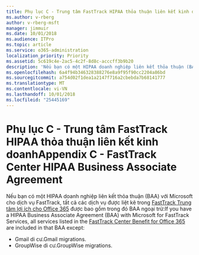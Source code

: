 ```yaml
---
title: Phụ lục C - Trung tâm FastTrack HIPAA thỏa thuận liên kết kinh doanh
ms.author: v-rberg
author: v-rberg-msft
manager: jimmuir
ms.date: 10/01/2018
ms.audience: ITPro
ms.topic: article
ms.service: o365-administration
localization_priority: Priority
ms.assetid: 5c619c4e-2ac5-4c2f-8d8c-acccff3b9b20
description: 'Nếu bạn có một HIPAA doanh nghiệp liên kết thỏa thuận (BAA) với Microsoft cho dịch vụ FastTrack, tất cả các dịch vụ được liệt kê trong lợi ích Trung tâm FastTrack cho Office 365 được bao gồm trong đó BAA ngoại trừ:'
ms.openlocfilehash: 6a4f94b346328388276e8a9f95f90cc2204a86bd
ms.sourcegitcommit: a754d02f1dea1a2147f716a2cbebda7b68141777
ms.translationtype: MT
ms.contentlocale: vi-VN
ms.lasthandoff: 10/01/2018
ms.locfileid: "25445169"
---
```

# <a name="appendix-c---fasttrack-center-hipaa-business-associate-agreement"></a><span data-ttu-id="64bf9-103">Phụ lục C - Trung tâm FastTrack HIPAA thỏa thuận liên kết kinh doanh</span><span class="sxs-lookup"><span data-stu-id="64bf9-103">Appendix C - FastTrack Center HIPAA Business Associate Agreement</span></span>

<span data-ttu-id="64bf9-104">Nếu bạn có một HIPAA doanh nghiệp liên kết thỏa thuận (BAA) với Microsoft cho dịch vụ FastTrack, tất cả các dịch vụ được liệt kê trong [FastTrack Trung tâm lợi ích cho Office 365](O365-fasttrack-benefit-for-office-365.md) được bao gồm trong đó BAA ngoại trừ:</span><span class="sxs-lookup"><span data-stu-id="64bf9-104">If you have a HIPAA Business Associate Agreement (BAA) with Microsoft for FastTrack Services, all services listed in the [FastTrack Center Benefit for Office 365](O365-fasttrack-benefit-for-office-365.md) are included in that BAA except:</span></span> 
  
- <span data-ttu-id="64bf9-105">Gmail di cư.</span><span class="sxs-lookup"><span data-stu-id="64bf9-105">Gmail migrations.</span></span>   
- <span data-ttu-id="64bf9-106">GroupWise di cư.</span><span class="sxs-lookup"><span data-stu-id="64bf9-106">GroupWise migrations.</span></span>
    

